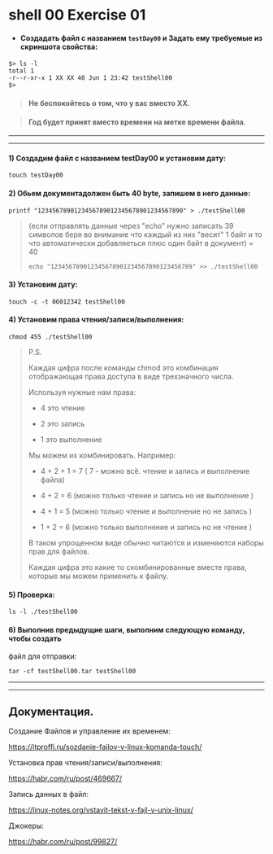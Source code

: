 # shell 00 Exercise 01

- #### Создадать файл с названием `testDay00` и Задать ему требуемые из скриншота свойства: 

```
$> ls -l
total 1
-r--r-xr-x 1 XX XX 40 Jun 1 23:42 testShell00
$>
```


> #### Не беспокойтесь о том, что у вас вместо XX.

> #### Год будет принят вместо времени на метке времени файла.


---
---


#### 1) Создадим файл с названием testDay00 и установим дату: 

	touch testDay00


#### 2) Обьем документадолжен быть 40 byte, запишем в него данные:

	printf "1234567890123456789012345678901234567890" > ./testShell00

> (если отправлять данные через "echo" нужно записать 39 символов беря во внимание что каждый из них "весит" 1 байт и то что автоматически добавляеться плюс один байт в документ) = 40
>	```
>	echo "123456789012345678901234567890123456789" >> ./testShell00
>	```


#### 3) Установим дату: 

	touch -c -t 06012342 testShell00



#### 4) Установим права чтения/записи/выполнения: 

	chmod 455 ./testShell00


> P.S.
>
> Каждая цифра после команды chmod это комбинация отображающая права доступа в виде трехзначного числа.
>
> Используя нужные нам права:
>
> - 4 это чтение
>
> - 2 это запись
>
> - 1 это выполнение
>
> Мы можем их комбинировать. Например:
>
> - 4 + 2 + 1 = 7 ( 7 - можно всё. чтение и запись и выполнение файла)
>
> - 4 + 2 = 6 (можно только чтение и запись но не выполнение )
>
> - 4 + 1 = 5 (можно только чтение и выполнение но не запись )
>
> - 1 + 2 = 6 (можно только выполнение и запись но не чтение )
>
> В таком упрощенном виде обычно читаются и изменяются наборы прав для файлов.
>
> Каждая цифра это какие то скомбинированные вместе права, которые мы можем применить к файлу.


#### 5) Проверка:

	ls -l ./testShell00



#### 6) Выполнив предыдущие шаги, выполним следующую команду, чтобы создать
файл для отправки: 

	tar -cf testShell00.tar testShell00


---
---


## Документация. ##


Создание Файлов и управление их временем:

https://itproffi.ru/sozdanie-fajlov-v-linux-komanda-touch/

Установка прав чтения/записи/выполнения:

https://habr.com/ru/post/469667/

Запись данных в файл:

https://linux-notes.org/vstavit-tekst-v-fajl-v-unix-linux/

Джокеры:

https://habr.com/ru/post/99827/

